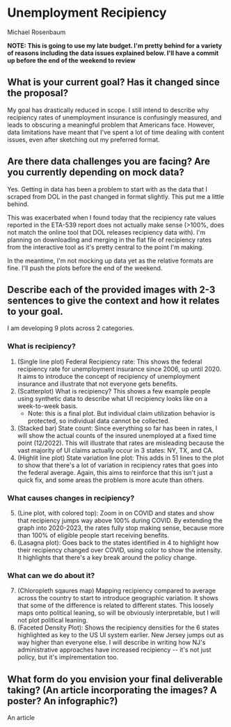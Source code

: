 # Unemployment Recipiency
Michael Rosenbaum

**NOTE: This is going to use my late budget. I'm pretty behind for a variety of reasons including the data issues explained below. I'll have a commit up before the end of the weekend to review**

## What is your current goal? Has it changed since the proposal?
My goal has drastically reduced in scope. I still intend to describe why recipiency rates of unemployment insurance is confusingly measured, and leads to obscuring a meaningful problem that Americans face. However, data limitations have meant that I've spent a lot of time dealing with content issues, even after sketching out my preferred format.

## Are there data challenges you are facing? Are you currently depending on mock data?
Yes. Getting in data has been a problem to start with as the data that I scraped from DOL in the past changed in format slightly. This put me a little behind.

This was exacerbated when I found today that the recipiency rate values reported in the ETA-539 report does not actually make sense (>100%, does not match the online tool that DOL releases recipiency data with). I'm planning on downloading and merging in the flat file of recipiency rates from the interactive tool as it's pretty central to the point I'm making. 

In the meantime, I'm not mocking up data yet as the relative formats are fine. I'll push the plots before the end of the weekend.

## Describe each of the provided images with 2-3 sentences to give the context and how it relates to your goal.
I am developing 9 plots across 2 categories.

### What is recipiency?
1. (Single line plot) Federal Recipiency rate: This shows the federal recipiency rate for unemployment insurance since 2006, up until 2020. It aims to introduce the concept of recipiency of unemployment insurance and illustrate that not everyone gets benefits.
2. (Scatterplot) What is recipiency? This shows a few example people using synthetic data to describe what UI recipiency looks like on a week-to-week basis.
    - Note: this is a final plot. But individual claim utilization behavior is protected, so individual data cannot be collected.
3. (Stacked bar) State count: Since everything so far has been in rates, I will show the actual counts of the insured unemployed at a fixed time point (12/2022). This will illustrate that rates are misleading because the vast majority of UI claims actually occur in 3 states: NY, TX, and CA.
4. (Highlit line plot) State variation line plot: This adds in 51 lines to the plot to show that there's a lot of variation in recipiency rates that goes into the federal average. Again, this aims to reinforce that this isn't just a quick fix, and some areas the problem is more acute than others.

### What causes changes in recipiency?
5. (Line plot, with colored top): Zoom in on COVID and states and show that recipiency jumps way above 100% during COVID. By extending the graph into 2020-2023, the rates fully stop making sense, because more than 100% of eligible people start receiving benefits.
6. (Lasagna plot): Goes back to the states identified in 4 to highlight how their recipiency changed over COVID, using color to show the intensity. It highlights that there's a key break around the policy change.

### What can we do about it?
7. (Chloropleth sqaures map) Mapping recipiency compared to average across the country to start to introduce geographic variation. It shows that some of the difference is related to different states. This loosely maps onto political leaning, so will be obviously interpretable, but I will not plot political leaning.
8. (Faceted Density Plot): Shows the recipiency densities for the 6 states highlighted as key to the US UI system earlier. New Jersey jumps out as way higher than everyone else. I will describe in writing how NJ's administrative approaches have increased recipiency -- it's not just policy, but it's implrementation too.

## What form do you envision your final deliverable taking? (An article incorporating the images? A poster? An infographic?)
An article